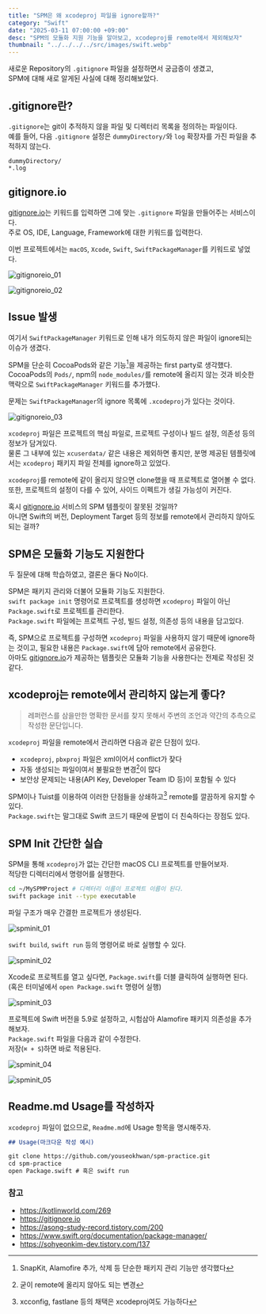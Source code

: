 ```yaml
---
title: "SPM은 왜 xcodeproj 파일을 ignore할까?"
category: "Swift"
date: "2025-03-11 07:00:00 +09:00"
desc: "SPM의 모듈화 지원 기능을 알아보고, xcodeproj를 remote에서 제외해보자"
thumbnail: "../../../../src/images/swift.webp"
---
```


새로운 Repository의 `.gitignore` 파일을 설정하면서 궁금증이 생겼고,<br>
SPM에 대해 새로 알게된 사실에 대해 정리해보았다.

## .gitignore란?

`.gitignore`는 git이 추적하지 않을 파일 및 디렉터리 목록을 정의하는 파일이다.<br>
예를 들어, 다음 `.gitignore` 설정은 `dummyDirectory/`와 `log` 확장자를 가진 파일을 추적하지 않는다.

```
dummyDirectory/
*.log
```

## gitignore.io

[gitignore.io](https://gitignore.io)는 키워드를 입력하면 그에 맞는 `.gitignore` 파일을 만들어주는 서비스이다.<br>
주로 OS, IDE, Language, Framework에 대한 키워드를 입력한다.

이번 프로젝트에서는 `macOS`, `Xcode`, `Swift`, `SwiftPackageManager`를 키워드로 넣었다.

![gitignoreio_01](gitignoreio_01.png)

![gitignoreio_02](gitignoreio_02.png)

## Issue 발생

여기서 `SwiftPackageManager` 키워드로 인해 내가 의도하지 않은 파일이 ignore되는 이슈가 생겼다.

SPM을 단순히 CocoaPods와 같은 기능[^1]을 제공하는 first party로 생각했다.<br>
CocoaPods의 `Pods/`, npm의 `node_modules/`를 remote에 올리지 않는 것과 비슷한 맥락으로 `SwiftPackageManager` 키워드를 추가했다.

문제는 `SwiftPackageManager`의 ignore 목록에 `.xcodeproj`가 있다는 것이다.

![gitignoreio_03](gitignoreio_03.png)

`xcodeproj` 파일은 프로젝트의 핵심 파일로, 프로젝트 구성이나 빌드 설정, 의존성 등의 정보가 담겨있다.<br>
물론 그 내부에 있는 `xcuserdata/` 같은 내용은 제외하면 좋지만, 분명 제공된 템플릿에서는 `xcodeproj` 패키지 파일 전체를 ignore하고 있었다.

`xcodeproj`를 remote에 같이 올리지 않으면 clone했을 때 프로젝트로 열어볼 수 없다.<br>
또한, 프로젝트의 설정이 다를 수 있어, 사이드 이펙트가 생길 가능성이 커진다.

혹시 [gitignore.io](https://gitignore.io) 서비스의 SPM 템플릿이 잘못된 것일까?<br>
아니면 Swift의 버전, Deployment Target 등의 정보를 remote에서 관리하지 않아도 되는 걸까?

## SPM은 모듈화 기능도 지원한다

두 질문에 대해 학습하였고, 결론은 둘다 No이다.

SPM은 패키지 관리와 더불어 모듈화 기능도 지원한다.<br>
`swift package init` 명령어로 프로젝트를 생성하면 `xcodeproj` 파일이 아닌 `Package.swift`로 프로젝트를 관리한다.<br>
`Package.swift` 파일에는 프로젝트 구성, 빌드 설정, 의존성 등의 내용을 담고있다.

즉, SPM으로 프로젝트를 구성하면 `xcodeproj` 파일을 사용하지 않기 때문에 ignore하는 것이고, 필요한 내용은 `Package.swift`에 담아 remote에서 공유한다.<br>
아마도 [gitignore.io](https://gitignore.io)가 제공하는 템플릿은 모듈화 기능을 사용한다는 전제로 작성된 것 같다.

## xcodeproj는 remote에서 관리하지 않는게 좋다?

> 레퍼런스를 삼을만한 명확한 문서를 찾지 못해서 주변의 조언과 약간의 추측으로 작성한 문단입니다.

`xcodeproj` 파일을 remote에서 관리하면 다음과 같은 단점이 있다.

* `xcodeproj`, `pbxproj` 파일은 xml이어서 conflict가 잦다
* 자동 생성되는 파일이여서 불필요한 변경[^2]이 많다
* 보안상 문제되는 내용(API Key, Developer Team ID 등)이 포함될 수 있다

SPM이나 Tuist를 이용하여 이러한 단점들을 상쇄하고[^3] remote를 깔끔하게 유지할 수 있다.<br>
`Package.swift`는 말그대로 Swift 코드기 때문에 문법이 더 친숙하다는 장점도 있다.

## SPM Init 간단한 실습

SPM을 통해 `xcodeproj`가 없는 간단한 macOS CLI 프로젝트를 만들어보자.<br>
적당한 디렉터리에서 명령어를 실행한다.

```bash
cd ~/MySPMProject # 디렉터리 이름이 프로젝트 이름이 된다.
swift package init --type executable
```

파일 구조가 매우 간결한 프로젝트가 생성된다.

![spminit_01](spminit_01.png)

`swift build`, `swift run` 등의 명령어로 바로 실행할 수 있다.

![spminit_02](spminit_02.png)

Xcode로 프로젝트를 열고 싶다면, `Package.swift`를 더블 클릭하여 실행하면 된다.<br>
(혹은 터미널에서 `open Package.swift` 명령어 실행)

![spminit_03](spminit_03.png)

프로젝트에 Swift 버전을 5.9로 설정하고, 시험삼아 Alamofire 패키지 의존성을 추가해보자.<br>
`Package.swift` 파일을 다음과 같이 수정한다.<br>
저장(`⌘ + S`)하면 바로 적용된다.

![spminit_04](spminit_04.png)

![spminit_05](spminit_05.png)

## Readme.md Usage를 작성하자

`xcodeproj` 파일이 없으므로, `Readme.md`에 Usage 항목을 명시해주자.

```markdown
## Usage(마크다운 작성 예시)

git clone https://github.com/youseokhwan/spm-practice.git
cd spm-practice
open Package.swift # 혹은 swift run
```

### 참고

- https://kotlinworld.com/269
- https://gitignore.io
- https://asong-study-record.tistory.com/200
- https://www.swift.org/documentation/package-manager/
- https://sohyeonkim-dev.tistory.com/137

[^1]: SnapKit, Alamofire 추가, 삭제 등 단순한 패키지 관리 기능만 생각했다
[^2]: 굳이 remote에 올리지 않아도 되는 변경
[^3]: xcconfig, fastlane 등의 채택은 xcodeproj여도 가능하다
